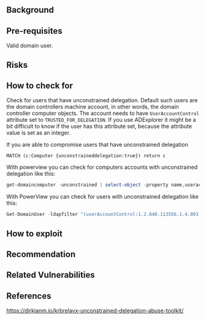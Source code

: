 ## Background


## Pre-requisites

Valid domain user.

## Risks


## How to check for


Check for users that have unconstrained delegation. Default such users are the domain controllers machine account, in other words, the domain controller computer objects. The account needs to have `UserAccountControl` attribute set to `TRUSTED_FOR_DELEGATION`. If you use ADExplorer it might be a bit difficult to know if the user has this attribute set, because the attribute value is set as an integer. 


If you are able to compromise users that have unconstrained delegation

```
MATCH (c:Computer {unconstraineddelegation:true}) return c
```

With powerview you can check for computers accounts with unconstrained delegation like this:

```PowerShell
get-domaincomputer -unconstrained | select-object -property name,useraccountcontrol
```

With PowerView you can check for users with unconstrained delegation like this:

```PowerShell
Get-DomainUser -ldapfilter "(userAccountControl:1.2.840.113556.1.4.803:=524288)"
```

## How to exploit


## Recommendation


## Related Vulnerabilities




## References

https://dirkjanm.io/krbrelayx-unconstrained-delegation-abuse-toolkit/
